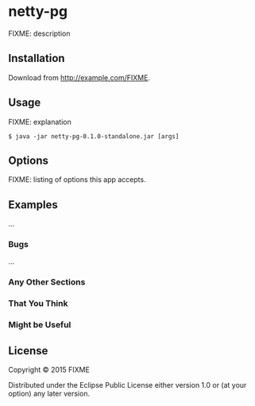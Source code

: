 # netty-pg

FIXME: description

## Installation

Download from http://example.com/FIXME.

## Usage

FIXME: explanation

    $ java -jar netty-pg-0.1.0-standalone.jar [args]

## Options

FIXME: listing of options this app accepts.

## Examples

...

### Bugs

...

### Any Other Sections
### That You Think
### Might be Useful

## License

Copyright © 2015 FIXME

Distributed under the Eclipse Public License either version 1.0 or (at
your option) any later version.
